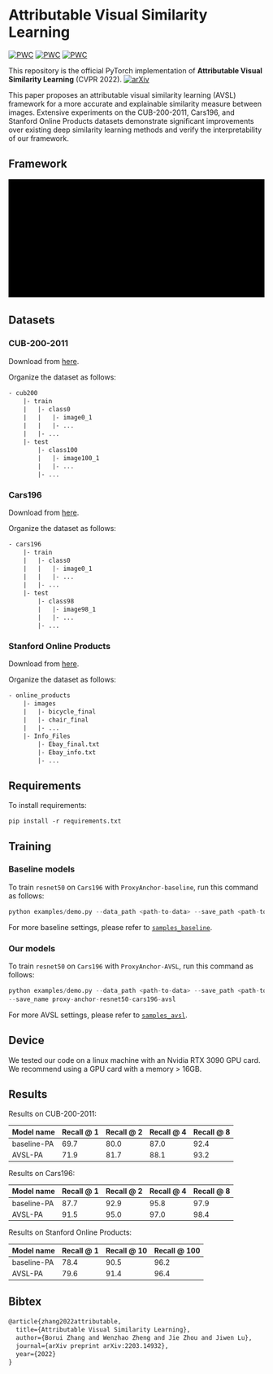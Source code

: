# Attributable Visual Similarity Learning

[![PWC](https://img.shields.io/endpoint.svg?url=https://paperswithcode.com/badge/attributable-visual-similarity-learning/metric-learning-on-cars196)](https://paperswithcode.com/sota/metric-learning-on-cars196?p=attributable-visual-similarity-learning)
[![PWC](https://img.shields.io/endpoint.svg?url=https://paperswithcode.com/badge/attributable-visual-similarity-learning/metric-learning-on-cub-200-2011)](https://paperswithcode.com/sota/metric-learning-on-cub-200-2011?p=attributable-visual-similarity-learning)
[![PWC](https://img.shields.io/endpoint.svg?url=https://paperswithcode.com/badge/attributable-visual-similarity-learning/metric-learning-on-stanford-online-products-1)](https://paperswithcode.com/sota/metric-learning-on-stanford-online-products-1?p=attributable-visual-similarity-learning)

This repository is the official PyTorch implementation of **Attributable Visual Similarity Learning** (CVPR 2022). [![arXiv](https://img.shields.io/badge/arXiv-2203.14932-b31b1b.svg?style=flat)](https://arxiv.org/abs/2203.14932)

This paper proposes an attributable visual similarity learning (AVSL) framework for a more accurate and explainable similarity measure between images. 
Extensive experiments on the CUB-200-2011, Cars196, and Stanford Online Products datasets demonstrate significant improvements over existing deep similarity learning methods and verify the interpretability of our framework.

## Framework

![AEL](assets/framework.gif "<picture name>")

## Datasets 

### CUB-200-2011

Download from [here](http://www.vision.caltech.edu/visipedia/CUB-200-2011.html).

Organize the dataset as follows:

```
- cub200
    |- train
    |   |- class0
    |   |   |- image0_1
    |   |   |- ...
    |   |- ...
    |- test
        |- class100
        |   |- image100_1
        |   |- ...
        |- ...
```

### Cars196

Download from [here](http://ai.stanford.edu/~jkrause/cars/car_dataset.html).

Organize the dataset as follows:

```
- cars196
    |- train
    |   |- class0
    |   |   |- image0_1
    |   |   |- ...
    |   |- ...
    |- test
        |- class98
        |   |- image98_1
        |   |- ...
        |- ...
```

### Stanford Online Products

Download from [here](https://cvgl.stanford.edu/projects/lifted_struct/).

Organize the dataset as follows:

```
- online_products
    |- images
    |   |- bicycle_final 
    |   |- chair_final
    |   |- ...
    |- Info_Files
        |- Ebay_final.txt
        |- Ebay_info.txt
        |- ...
```

## Requirements

To install requirements:

```setup
pip install -r requirements.txt
```

## Training

### Baseline models 

To train `resnet50` on `Cars196` with `ProxyAnchor-baseline`, run this command as follows:

```python
python examples/demo.py --data_path <path-to-data> --save_path <path-to-log> --device 0 --batch_size 180 --test_batch_size 180 --setting proxy_anchor --embeddings_dim 512 --proxyanchor_margin 0.1 --proxyanchor_alpha 32 --num_classes 98 --wd 0.0001 --gamma 0.5 --step 10 --lr_trunk 0.0001 --lr_embedder 0.0001 --lr_collector 0.01 --dataset cars196 --model resnet50 --delete_old --save_name proxy-anchor-resnet50-cars196-baseline --warm_up 5 --warm_up_list embedder collector
```

For more baseline settings, please refer to [`samples_baseline`](examples/samples_baseline.sh).

### Our models

To train `resnet50` on `Cars196` with `ProxyAnchor-AVSL`, run this command as follows:

```python
python examples/demo.py --data_path <path-to-data> --save_path <path-to-log> --device 0 --batch_size 180 --test_batch_size 180 --setting avsl_proxyanchor --feature_dim_list 512 1024 2048 --embeddings_dim 512 --avsl_m 0.5 --topk_corr 128 --prob_gamma 10 --index_p 2 --pa_pos_margin 1.8 --pa_neg_margin 2.2 --pa_alpha 16 --final_pa_pos_margin 1.8 --final_pa_neg_margin 2.2 --final_pa_alpha 16 --num_classes 98 --use_proxy --wd 0.0001 --gamma 0.5 --step 5 --dataset cars196 --model resnet50 --splits_to_eval test --warm_up 5 --warm_up_list embedder collector --loss0_weight=1 --loss1_weight=4 --loss2_weight=4 --lr_collector=0.1 --lr_embedder=0.0002 --lr_trunk=0.0002 \
--save_name proxy-anchor-resnet50-cars196-avsl
```

For more AVSL settings, please refer to [`samples_avsl`](examples/samples_avsl.sh).

## Device 

We tested our code on a linux machine with an Nvidia RTX 3090 GPU card. We recommend using a GPU card with a memory > 16GB.

## Results

Results on CUB-200-2011:

| Model name | Recall @ 1 | Recall @ 2 | Recall @ 4 | Recall @ 8 |
| - | - | - | - | - |
| baseline-PA | 69.7 | 80.0 | 87.0 | 92.4 |
| AVSL-PA | 71.9 | 81.7 | 88.1 | 93.2 |

Results on Cars196:

| Model name | Recall @ 1 | Recall @ 2 | Recall @ 4 | Recall @ 8 |
| - | - | - | - | - |
| baseline-PA | 87.7 | 92.9 | 95.8 | 97.9 |
| AVSL-PA | 91.5 | 95.0 | 97.0 | 98.4 |

Results on Stanford Online Products:

| Model name | Recall @ 1 | Recall @ 10 | Recall @ 100 |
| - | - | - | - |
| baseline-PA | 78.4 | 90.5 | 96.2 |
| AVSL-PA | 79.6 | 91.4 | 96.4 |

## Bibtex

```
@article{zhang2022attributable,
  title={Attributable Visual Similarity Learning},
  author={Borui Zhang and Wenzhao Zheng and Jie Zhou and Jiwen Lu},
  journal={arXiv preprint arXiv:2203.14932},
  year={2022}
}
```
